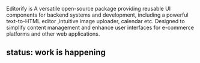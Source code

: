 Editorify is A versatile open-source package providing reusable UI components for backend systems and development, including a powerful text-to-HTML editor ,intuitive image uploader, calendar etc. Designed to simplify content management and enhance user interfaces for e-commerce platforms and other web applications.

## status: work is happening
